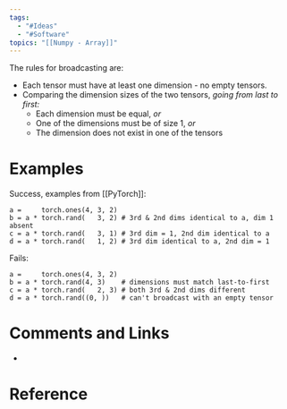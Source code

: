 ```yaml
---
tags:
  - "#Ideas"
  - "#Software"
topics: "[[Numpy - Array]]"
---
```

The rules for broadcasting are:
- Each tensor must have at least one dimension - no empty tensors.
- Comparing the dimension sizes of the two tensors, _going from last to first:_
    - Each dimension must be equal, _or_
    - One of the dimensions must be of size 1, _or_
    - The dimension does not exist in one of the tensors


# Examples
Success, examples from [[PyTorch]]:
```
a =     torch.ones(4, 3, 2)
b = a * torch.rand(   3, 2) # 3rd & 2nd dims identical to a, dim 1 absent
c = a * torch.rand(   3, 1) # 3rd dim = 1, 2nd dim identical to a
d = a * torch.rand(   1, 2) # 3rd dim identical to a, 2nd dim = 1
```
Fails:
```
a =     torch.ones(4, 3, 2)
b = a * torch.rand(4, 3)    # dimensions must match last-to-first
c = a * torch.rand(   2, 3) # both 3rd & 2nd dims different
d = a * torch.rand((0, ))   # can't broadcast with an empty tensor
```


# Comments and Links
- 
# Reference